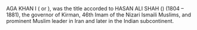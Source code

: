 AGA KHAN I ( or ), was the title accorded to HASAN ALI SHAH () (1804 – 1881), the governor of Kirman, 46th Imam of the Nizari Ismaili Muslims, and prominent Muslim leader in Iran and later in the Indian subcontinent.
